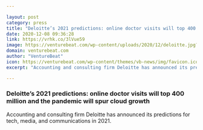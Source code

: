 ```yaml
---

layout: post
category: press
title: "Deloitte’s 2021 predictions: online doctor visits will top 400 million and the pandemic will spur cloud growth"
date: 2020-12-08 09:36:28
link: https://vrhk.co/3lVue59
image: https://venturebeat.com/wp-content/uploads/2020/12/deloitte.jpg?w=1200&strip=all
domain: venturebeat.com
author: "VentureBeat"
icon: https://venturebeat.com/wp-content/themes/vb-news/img/favicon.ico
excerpt: "Accounting and consulting firm Deloitte has announced its predictions for tech, media, and communications in 2021."

---
```


### Deloitte’s 2021 predictions: online doctor visits will top 400 million and the pandemic will spur cloud growth

Accounting and consulting firm Deloitte has announced its predictions for tech, media, and communications in 2021.